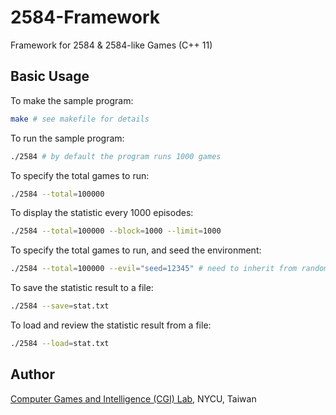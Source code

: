 # 2584-Framework

Framework for 2584 & 2584-like Games (C++ 11)

## Basic Usage

To make the sample program:
```bash
make # see makefile for details
```

To run the sample program:
```bash
./2584 # by default the program runs 1000 games
```

To specify the total games to run:
```bash
./2584 --total=100000
```

To display the statistic every 1000 episodes:
```bash
./2584 --total=100000 --block=1000 --limit=1000
```

To specify the total games to run, and seed the environment:
```bash
./2584 --total=100000 --evil="seed=12345" # need to inherit from random_agent
```

To save the statistic result to a file:
```bash
./2584 --save=stat.txt
```

To load and review the statistic result from a file:
```bash
./2584 --load=stat.txt
```

## Author

[Computer Games and Intelligence (CGI) Lab](https://cgilab.nctu.edu.tw/), NYCU, Taiwan